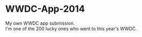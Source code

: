 WWDC-App-2014
=============

My own WWDC app submission.<br />
I'm one of the 200 lucky ones who went to this year's WWDC.
